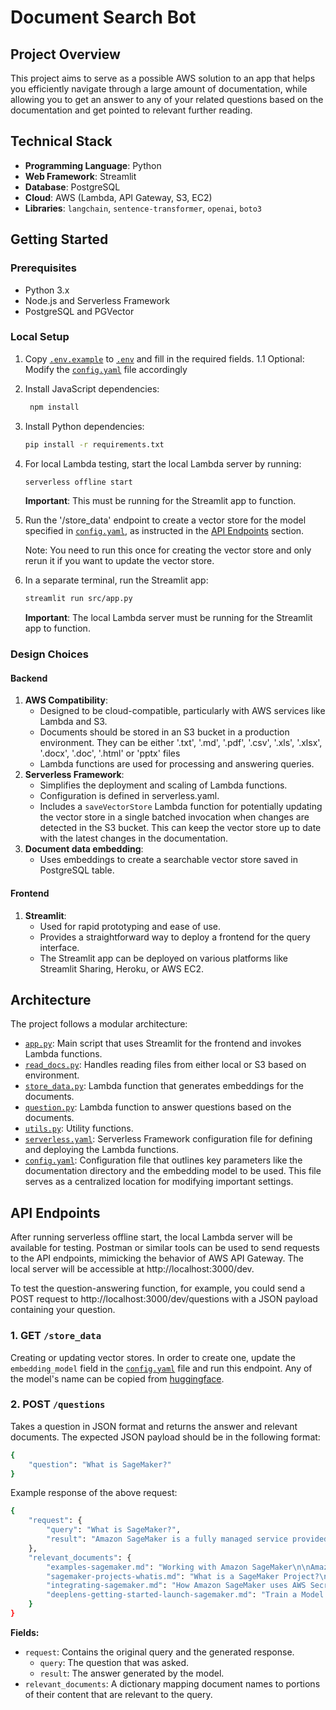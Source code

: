 
# Document Search Bot

## Project Overview

This project aims to serve as a possible AWS solution to an app that helps you efficiently navigate through a large amount of documentation, while allowing you to get an answer to any of your related questions based on the documentation and get pointed to relevant further reading.

## Technical Stack

- **Programming Language**: Python
- **Web Framework**: Streamlit
- **Database**: PostgreSQL
- **Cloud**: AWS (Lambda, API Gateway, S3, EC2)
- **Libraries**: `langchain`, `sentence-transformer`, `openai`, `boto3`

## Getting Started

### Prerequisites

- Python 3.x
- Node.js and Serverless Framework
- PostgreSQL and PGVector

### Local Setup


1. Copy [`.env.example`](.env.example) to [`.env`](.env) and fill in the required fields.
1.1 Optional: Modify the [`config.yaml`](config.yaml) file accordingly
2. Install JavaScript dependencies:
   ```bash
    npm install
    ```
3. Install Python dependencies:
    ```bash
    pip install -r requirements.txt
    ```
4. For local Lambda testing, start the local Lambda server by running:
    ```bash
    serverless offline start
    ```
    **Important**: This must be running for the Streamlit app to function.
5. Run the '/store_data' endpoint to create a vector store for the model specified in [`config.yaml`](config.yaml), as instructed in the [API Endpoints](#API-Endpoints) section.

    Note: You need to run this once for creating the vector store and only rerun it if you want to update the vector store.

6. In a separate terminal, run the Streamlit app:
    ```bash
    streamlit run src/app.py
    ```
    **Important**: The local Lambda server must be running for the Streamlit app to function.

### Design Choices

#### Backend

1. **AWS Compatibility**:
    - Designed to be cloud-compatible, particularly with AWS services like Lambda and S3.
    - Documents should be stored in an S3 bucket in a production environment. They can be either '.txt', '.md', '.pdf', '.csv', '.xls', '.xlsx', '.docx', '.doc', '.html' or 'pptx' files
    - Lambda functions are used for processing and answering queries.
2. **Serverless Framework**: 
    - Simplifies the deployment and scaling of Lambda functions.
    - Configuration is defined in serverless.yaml.
    - Includes a `saveVectorStore` Lambda function for potentially updating the vector store in a single batched invocation when changes are detected in the S3 bucket. This can keep the vector store up to date with the latest changes in the documentation.
3.  **Document data embedding**:
    - Uses embeddings to create a searchable vector store saved in PostgreSQL table.

#### Frontend

1. **Streamlit**:
    - Used for rapid prototyping and ease of use.
    - Provides a straightforward way to deploy a frontend for the query interface.
    - The Streamlit app can be deployed on various platforms like Streamlit Sharing, Heroku, or AWS EC2.

## Architecture

The project follows a modular architecture:

- [`app.py`](src/app.py): Main script that uses Streamlit for the frontend and invokes Lambda functions.
- [`read_docs.py`](src/read_docs.py): Handles reading files from either local or S3 based on environment.
- [`store_data.py`](src/store_data.py): Lambda function that generates embeddings for the documents.
- [`question.py`](src/question.py): Lambda function to answer questions based on the documents.
- [`utils.py`](src/utils.py): Utility functions.
- [`serverless.yaml`](serverless.yaml): Serverless Framework configuration file for defining and deploying the Lambda functions.
- [`config.yaml`](config.yaml): Configuration file that outlines key parameters like the documentation directory and the embedding model to be used. This file serves as a centralized location for modifying important settings.

<a name="API-Endpoints"></a>
## API Endpoints

After running serverless offline start, the local Lambda server will be available for testing. Postman or similar tools can be used to send requests to the API endpoints, mimicking the behavior of AWS API Gateway. The local server will be accessible at http://localhost:3000/dev.

To test the question-answering function, for example, you could send a POST request to http://localhost:3000/dev/questions with a JSON payload containing your question.

<a name="get-store-data"></a>
### 1. GET `/store_data`
Creating or updating vector stores. In order to create one, update the `embedding_model` field in the [`config.yaml`](config.yaml) file and run this endpoint. Any of the model's name can be copied from [huggingface](https://huggingface.co/spaces/mteb/leaderboard).

### 2. POST `/questions`

Takes a question in JSON format and returns the answer and relevant documents. The expected JSON payload should be in the following format:

```bash
{
    "question": "What is SageMaker?"
}
```

Example response of the above request:

```bash
{
    "request": {
        "query": "What is SageMaker?",
        "result": "Amazon SageMaker is a fully managed service provided by..."
    },
    "relevant_documents": {
        "examples-sagemaker.md": "Working with Amazon SageMaker\n\nAmazon SageMaker is a fully managed service...",
        "sagemaker-projects-whatis.md": "What is a SageMaker Project?\n\nSageMaker Projects help organizations...",
        "integrating-sagemaker.md": "How Amazon SageMaker uses AWS Secrets Manager\n\nSageMaker is a fully managed...",
        "deeplens-getting-started-launch-sagemaker.md": "Train a Model in Amazon SageMaker\n\nTo begin creating your custom..."
    }
}
```

**Fields:**

- `request`: Contains the original query and the generated response.
    - `query`: The question that was asked.
    - `result`: The answer generated by the model.
- `relevant_documents`: A dictionary mapping document names to portions of their content that are relevant to the query.
